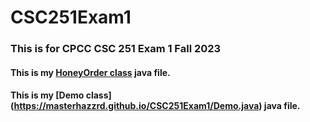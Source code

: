 # CSC251Exam1

### This is for CPCC CSC 251 Exam 1 Fall 2023

#### This is my [HoneyOrder class](https://masterhazzrd.github.io/CSC251Exam1/HoneyOrder.java) java file.

#### This is my [Demo class] (https://masterhazzrd.github.io/CSC251Exam1/Demo.java) java file.
